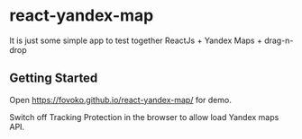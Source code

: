 # react-yandex-map

It is just some simple app to test together ReactJs + Yandex Maps + drag-n-drop

## Getting Started

Open https://fovoko.github.io/react-yandex-map/ for demo.

Switch off Tracking Protection in the browser to allow load Yandex maps API.